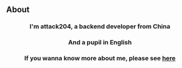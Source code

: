 ## About

### <div align="center">I'm attack204, a backend developer from China</div>  

### <div align="center">And a pupil in English</div>  
  
###  <div align="center">If you wanna know more about me, please see <a href="https://attack204.com">here</a> </div>  

<br/>  

